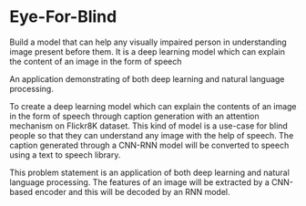 # Eye-For-Blind
Build a model that can help any visually impaired person in understanding image present before them. It is a deep learning model which can explain the content of an image in the form of speech

An application demonstrating of both deep learning and natural language processing. 

To create a deep learning model which can explain the contents of an image in the form of speech through caption generation with an attention mechanism on Flickr8K dataset. This kind of model is a use-case for blind people so that they can understand any image with the help of speech. The caption generated through a CNN-RNN model will be converted to speech using a text to speech library. 

This problem statement is an application of both deep learning and natural language processing. The features of an image will be extracted by a CNN-based encoder and this will be decoded by an RNN model.
